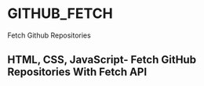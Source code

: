 # GITHUB_FETCH
Fetch Github Repositories
## HTML, CSS, JavaScript- Fetch GitHub Repositories With Fetch API

